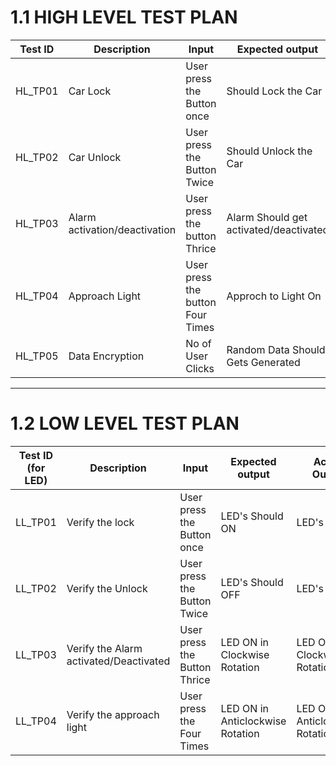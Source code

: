 # 1.1 HIGH LEVEL TEST PLAN

| Test ID | Description | Input | Expected output | Actual Output | 
| --- | --- | --- | --- | --- | 
| HL_TP01 | Car Lock | User press the Button once | Should Lock the Car |  Car locked  | 
| HL_TP02 | Car Unlock |  User press the Button Twice | Should Unlock the Car   |  Car unlocked  | 
| HL_TP03 | Alarm activation/deactivation | User  press the button Thrice | Alarm Should get activated/deactivated | Alarm activated/deactivated | 
| HL_TP04 | Approach Light | User press the button Four Times | Approch to Light On | Approach Light On | 
| HL_TP05 | Data Encryption | No of User Clicks | Random Data Should Gets Generated |  Random Data Gets Generated | 

---
# 1.2 LOW LEVEL TEST PLAN




| Test ID (for LED)| Description | Input | Expected output | Actual Output | passed/not |
| --- | --- | --- | --- | --- | --- |
| LL_TP01 | Verify the lock| User press the Button once |  LED's Should ON | LED's ON |  |
| LL_TP02 | Verify the Unlock | User press the Button Twice |  LED's Should OFF |  LED's OFF |  |
| LL_TP03 | Verify the Alarm activated/Deactivated | User press the Button Thrice | LED ON in Clockwise Rotation | LED ON in Clockwise Rotation | | 
| LL_TP04 | Verify the approach light | User press the Four Times |LED ON in Anticlockwise Rotation | LED ON in  Anticlockwise Rotation |  |
